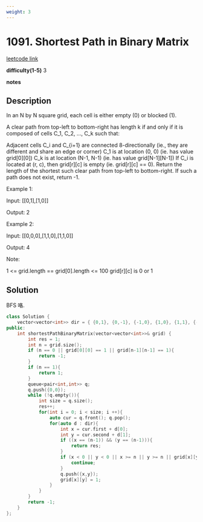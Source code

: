 ```yaml
---
weight: 3
---
```

# 1091. Shortest Path in Binary Matrix

[leetcode link](https://leetcode.com/problems/shortest-path-in-binary-matrix/)

**difficulty(1-5)**
3

**notes**   

## Description

In an N by N square grid, each cell is either empty (0) or blocked (1).

A clear path from top-left to bottom-right has length k if and only if it is composed of cells C_1, C_2, ..., C_k such that:

Adjacent cells C_i and C_{i+1} are connected 8-directionally (ie., they are different and share an edge or corner)
C_1 is at location (0, 0) (ie. has value grid[0][0])
C_k is at location (N-1, N-1) (ie. has value grid[N-1][N-1])
If C_i is located at (r, c), then grid[r][c] is empty (ie. grid[r][c] == 0).
Return the length of the shortest such clear path from top-left to bottom-right.  If such a path does not exist, return -1.

Example 1:

Input: [[0,1],[1,0]]

Output: 2

Example 2:

Input: [[0,0,0],[1,1,0],[1,1,0]]

Output: 4

Note:

1 <= grid.length == grid[0].length <= 100
grid[r][c] is 0 or 1

## Solution

BFS 咯.

```c++
class Solution {
    vector<vector<int>> dir = { {0,1}, {0,-1}, {-1,0}, {1,0}, {1,1}, {-1,-1}, {1,-1}, {-1,1} };
public:
    int shortestPathBinaryMatrix(vector<vector<int>>& grid) {
        int res = 1;
        int n = grid.size();
        if (n == 0 || grid[0][0] == 1 || grid[n-1][n-1] == 1){
            return -1;
        }
        if (n == 1){
            return 1;
        }
        queue<pair<int,int>> q;
        q.push({0,0});
        while (!q.empty()){
            int size = q.size();
            res++;
            for(int i = 0; i < size; i ++){
                auto cur = q.front(); q.pop();
                for(auto d : dir){
                    int x = cur.first + d[0];
                    int y = cur.second + d[1];
                    if ((x == (n-1)) && (y == (n-1))){
                        return res;
                    }
                    if (x < 0 || y < 0 || x >= n || y >= n || grid[x][y] == 1){
                        continue;
                    }
                    q.push({x,y});
                    grid[x][y] = 1;
                }
            }
        }
        return -1;
    }
};
```